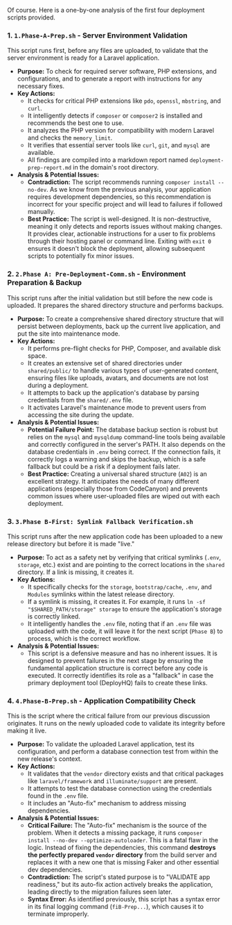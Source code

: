 Of course. Here is a one-by-one analysis of the first four deployment scripts provided.

### 1. `1.Phase-A-Prep.sh` - Server Environment Validation

This script runs first, before any files are uploaded, to validate that the server environment is ready for a Laravel application.

* **Purpose:** To check for required server software, PHP extensions, and configurations, and to generate a report with instructions for any necessary fixes.
* **Key Actions:**
    * It checks for critical PHP extensions like `pdo`, `openssl`, `mbstring`, and `curl`.
    * It intelligently detects if `composer` or `composer2` is installed and recommends the best one to use.
    * It analyzes the PHP version for compatibility with modern Laravel and checks the `memory_limit`.
    * It verifies that essential server tools like `curl`, `git`, and `mysql` are available.
    * All findings are compiled into a markdown report named `deployment-prep-report.md` in the domain's root directory.
* **Analysis & Potential Issues:**
    * **Contradiction:** The script recommends running `composer install --no-dev`. As we know from the previous analysis, your application requires development dependencies, so this recommendation is incorrect for your specific project and will lead to failures if followed manually.
    * **Best Practice:** The script is well-designed. It is non-destructive, meaning it only detects and reports issues without making changes. It provides clear, actionable instructions for a user to fix problems through their hosting panel or command line. Exiting with `exit 0` ensures it doesn't block the deployment, allowing subsequent scripts to potentially fix minor issues.

### 2. `2.Phase A: Pre-Deployment-Comm.sh` - Environment Preparation & Backup

This script runs after the initial validation but still before the new code is uploaded. It prepares the shared directory structure and performs backups.

* **Purpose:** To create a comprehensive shared directory structure that will persist between deployments, back up the current live application, and put the site into maintenance mode.
* **Key Actions:**
    * It performs pre-flight checks for PHP, Composer, and available disk space.
    * It creates an extensive set of shared directories under `shared/public/` to handle various types of user-generated content, ensuring files like uploads, avatars, and documents are not lost during a deployment.
    * It attempts to back up the application's database by parsing credentials from the `shared/.env` file.
    * It activates Laravel's maintenance mode to prevent users from accessing the site during the update.
* **Analysis & Potential Issues:**
    * **Potential Failure Point:** The database backup section is robust but relies on the `mysql` and `mysqldump` command-line tools being available and correctly configured in the server's PATH. It also depends on the database credentials in `.env` being correct. If the connection fails, it correctly logs a warning and skips the backup, which is a safe fallback but could be a risk if a deployment fails later.
    * **Best Practice:** Creating a universal shared structure (`A02`) is an excellent strategy. It anticipates the needs of many different applications (especially those from CodeCanyon) and prevents common issues where user-uploaded files are wiped out with each deployment.

### 3. `3.Phase B-First: Symlink Fallback Verification.sh`

This script runs after the new application code has been uploaded to a new release directory but before it is made "live."

* **Purpose:** To act as a safety net by verifying that critical symlinks (`.env`, `storage`, etc.) exist and are pointing to the correct locations in the `shared` directory. If a link is missing, it creates it.
* **Key Actions:**
    * It specifically checks for the `storage`, `bootstrap/cache`, `.env`, and `Modules` symlinks within the latest release directory.
    * If a symlink is missing, it creates it. For example, it runs `ln -sf "$SHARED_PATH/storage" storage` to ensure the application's storage is correctly linked.
    * It intelligently handles the `.env` file, noting that if an `.env` file was uploaded with the code, it will leave it for the next script (`Phase B`) to process, which is the correct workflow.
* **Analysis & Potential Issues:**
    * This script is a defensive measure and has no inherent issues. It is designed to prevent failures in the next stage by ensuring the fundamental application structure is correct before any code is executed. It correctly identifies its role as a "fallback" in case the primary deployment tool (DeployHQ) fails to create these links.

### 4. `4.Phase-B-Prep.sh` - Application Compatibility Check

This is the script where the critical failure from our previous discussion originates. It runs on the newly uploaded code to validate its integrity before making it live.

* **Purpose:** To validate the uploaded Laravel application, test its configuration, and perform a database connection test from within the new release's context.
* **Key Actions:**
    * It validates that the `vendor` directory exists and that critical packages like `laravel/framework` and `illuminate/support` are present.
    * It attempts to test the database connection using the credentials found in the `.env` file.
    * It includes an "Auto-fix" mechanism to address missing dependencies.
* **Analysis & Potential Issues:**
    * **Critical Failure:** The "Auto-fix" mechanism is the source of the problem. When it detects a missing package, it runs `composer install --no-dev --optimize-autoloader`. This is a fatal flaw in the logic. Instead of fixing the dependencies, this command **destroys the perfectly prepared `vendor` directory** from the build server and replaces it with a new one that is missing Faker and other essential dev dependencies.
    * **Contradiction:** The script's stated purpose is to "VALIDATE app readiness," but its auto-fix action actively breaks the application, leading directly to the migration failures seen later.
    * **Syntax Error:** As identified previously, this script has a syntax error in its final logging command (`fiB-Prep...`), which causes it to terminate improperly.